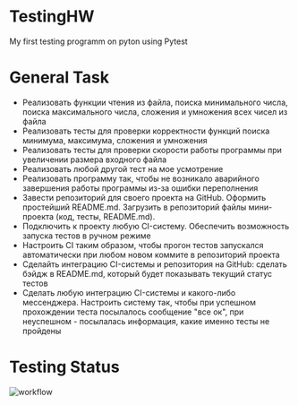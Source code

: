 # TestingHW
My first testing programm on pyton using Pytest
# General Task
* Реализовать функции чтения из файла, поиска минимального числа, поиска максимального числа, сложения и умножения всех чисел из файла
* Реализовать тесты для проверки корректности функций поиска минимума, максимума, сложения и умножения
* Реализовать тесты для проверки скорости работы программы при увеличении размера входного файла
* Реализовать любой другой тест на мое усмотрение
* Реализовать программу так, чтобы не возникало аварийного завершения работы программы из-за ошибки переполнения
* Завести репозиторий для своего проекта на GitHub. Оформить простейший README.md. Загрузить в репозиторий файлы мини-проекта (код, тесты, README.md).
* Подключить к проекту любую CI-систему. Обеспечить возможность запуска тестов в ручном режиме
* Настроить CI таким образом, чтобы прогон тестов запускался автоматически при любом новом коммите в репозиторий проекта
* Сделайть интеграцию CI-системы и репозитория на GitHub: сделать бэйдж в README.md, который будет показывать текущий статус тестов
* Сделать любую интеграцию CI-системы и какого-либо мессенджера. Настроить систему так, чтобы при успешном прохождении теста посылалось сообщение "все ок", при неуспешном - посылалась информация, какие именно тесты не пройдены
# Testing Status
![workflow](https://github.com/IvanDolbilkin/TestingHW/actions/workflows/test.yml/badge.svg)
